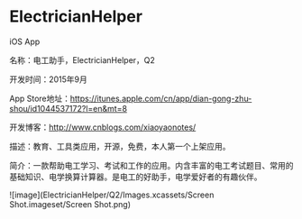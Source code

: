 # ElectricianHelper
iOS App

名称：电工助手，ElectricianHelper，Q2

开发时间：2015年9月

App Store地址：https://itunes.apple.com/cn/app/dian-gong-zhu-shou/id1044537172?l=en&mt=8

开发博客：http://www.cnblogs.com/xiaoyaonotes/

描述：教育、工具类应用，开源，免费，本人第一个上架应用。

简介：一款帮助电工学习、考试和工作的应用。内含丰富的电工考试题目、常用的基础知识、电学换算计算器。是电工的好助手，电学爱好者的有趣伙伴。

![image](ElectricianHelper/Q2/Images.xcassets/Screen Shot.imageset/Screen Shot.png)
